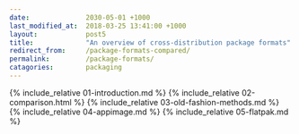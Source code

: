 ```yaml
---
date:              2030-05-01 +1000
last_modified_at:  2018-03-25 13:41:00 +1000
layout:            post5
title:             "An overview of cross-distribution package formats"
redirect_from:     /package-formats-compared/
permalink:         /package-formats/
catagories:        packaging
---
```


{% include_relative 01-introduction.md %}
{% include_relative 02-comparison.html %}
{% include_relative 03-old-fashion-methods.md %}
{% include_relative 04-appimage.md %}
{% include_relative 05-flatpak.md %}
